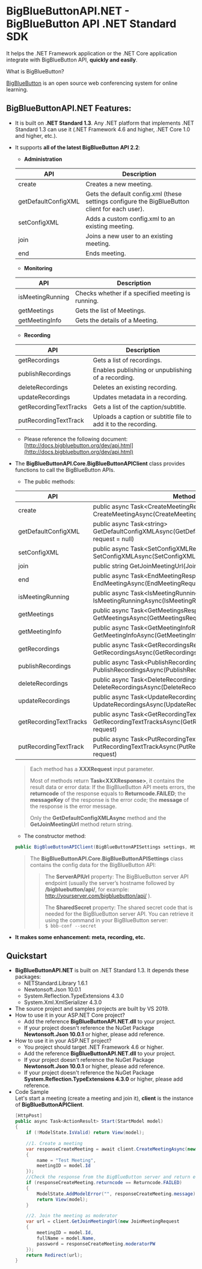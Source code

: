 # BigBlueButtonAPI.NET - BigBlueButton API .NET Standard SDK
It helps the .NET Framework application or the .NET Core application integrate with BigBlueButton API, **quickly and easily**.

What is BigBlueButton?

[BigBlueButton](http://bigbluebutton.org) is an open source web conferencing system for online learning.
## BigBlueButtonAPI.NET Features:
- It is built on **.NET Standard 1.3**. Any .NET platform that implements .NET Standard 1.3 can use it (.NET Framework 4.6 and higher, .NET Core 1.0 and higher, etc.).
- It supports **all of the latest BigBlueButton API 2.2**:
  - **Administration**
  
  |API|Description|
  |--|--|
  |create|Creates a new meeting.|
  |getDefaultConfigXML|Gets the default config.xml (these settings configure the BigBlueButton client for each user).|
  |setConfigXML|Adds a custom config.xml to an existing meeting.|
  |join|Joins a new user to an existing meeting.|
  |end|Ends meeting.|

  - **Monitoring**
  
  |API|Description|
  |--|--|
  |isMeetingRunning|Checks whether if a specified meeting is running.|
  |getMeetings|Gets the list of Meetings.|
  |getMeetingInfo|Gets the details of a Meeting.|
  
  - **Recording**
  
  |API|Description|
  |--|--|
  |getRecordings|Gets a list of recordings.|
  |publishRecordings|Enables publishing or unpublishing of a recording.|
  |deleteRecordings|Deletes an existing recording.|
  |updateRecordings|Updates metadata in a recording.|
  |getRecordingTextTracks|Gets a list of the caption/subtitle.|
  |putRecordingTextTrack|Uploads a caption or subtitle file to add it to the recording.|
  
  - Please reference the following document: [http://docs.bigbluebutton.org/dev/api.html](http://docs.bigbluebutton.org/dev/api.html) 
  
- The **BigBlueButtonAPI.Core.BigBlueButtonAPIClient** class provides functions to call the BigBlueButton APIs.
  - The public methods:
  
  |API|Method|
  |--|--|
  |create|public async Task&lt;CreateMeetingResponse&gt; CreateMeetingAsync(CreateMeetingRequest request)|
  |getDefaultConfigXML|public async Task&lt;string&gt; GetDefaultConfigXMLAsync(GetDefaultConfigXMLRequest request = null)|
  |setConfigXML|public async Task&lt;SetConfigXMLResponse&gt; SetConfigXMLAsync(SetConfigXMLRequest request)|
  |join|public string GetJoinMeetingUrl(JoinMeetingRequest request)|
  |end|public async Task&lt;EndMeetingResponse&gt; EndMeetingAsync(EndMeetingRequest request)|
  |isMeetingRunning|public async Task&lt;IsMeetingRunningResponse&gt; IsMeetingRunningAsync(IsMeetingRunningRequest request)|
  |getMeetings|public async Task&lt;GetMeetingsResponse&gt; GetMeetingsAsync(GetMeetingsRequest request = null)|
  |getMeetingInfo|public async Task&lt;GetMeetingInfoResponse&gt; GetMeetingInfoAsync(GetMeetingInfoRequest request)|
  |getRecordings|public async Task&lt;GetRecordingsResponse&gt; GetRecordingsAsync(GetRecordingsRequest request=null)|
  |publishRecordings|public async Task&lt;PublishRecordingsResponse&gt; PublishRecordingsAsync(PublishRecordingsRequest request)|
  |deleteRecordings|public async Task&lt;DeleteRecordingsResponse&gt; DeleteRecordingsAsync(DeleteRecordingsRequest request)|
  |updateRecordings|public async Task&lt;UpdateRecordingsResponse&gt; UpdateRecordingsAsync(UpdateRecordingsRequest request)|
  |getRecordingTextTracks|public async Task&lt;GetRecordingTextTracksResponse&gt; GetRecordingTextTracksAsync(GetRecordingTextTracksRequest request)|
  |putRecordingTextTrack|public async Task&lt;PutRecordingTextTrackResponse&gt; PutRecordingTextTrackAsync(PutRecordingTextTrackRequest request)|
  
  > Each method has a **XXXRequest** input parameter.  
  >  
  > Most of methods return **Task&lt;XXXResponse&gt;**, it contains the result data or error data: If the BigBlueButton API meets errors, the **returncode** of the response equals to **Returncode.FAILED**; the **messageKey** of the response is the error code; the **message** of the response is the error message.
  >
  > Only the **GetDefaultConfigXMLAsync** method and the **GetJoinMeetingUrl** method return string.
  
  - The constructor method:
  ```csharp
  public BigBlueButtonAPIClient(BigBlueButtonAPISettings settings, HttpClient httpClient)
  ```
  > The **BigBlueButtonAPI.Core.BigBlueButtonAPISettings** class contains the config data for the BigBlueButton API:
  >> The **ServerAPIUrl** property: The BigBlueButton server API endpoint (usually the server’s hostname followed by **/bigbluebutton/api/**, for example: http://yourserver.com/bigbluebutton/api/ ).
  >>
  >> The **SharedSecret** property: The shared secret code that is needed for the BigBlueButton server API. You can retrieve it using the command in your BigBlueButton server:  
  >> `$ bbb-conf --secret`
- **It makes some enhancement: meta, recording, etc.**
## Quickstart
- **BigBlueButtonAPI.NET** is built on .NET Standard 1.3. It depends these packages:
  - NETStandard.Library 1.6.1
  - Newtonsoft.Json 10.0.1
  - System.Reflection.TypeExtensions 4.3.0
  - System.Xml.XmlSerializer 4.3.0
- The source project and samples projects are built by VS 2019.
- How to use it in your ASP.NET Core project?
  - Add the reference **BigBlueButtonAPI.NET.dll** to your project.
  - If your project doesn't reference the NuGet Package **Newtonsoft.Json 10.0.1** or higher, please add reference.
- How to use it in your ASP.NET project?
  - You project should target .NET Framework 4.6 or higher.
  - Add the reference **BigBlueButtonAPI.NET.dll** to your project.
  - If your project doesn't reference the NuGet Package **Newtonsoft.Json 10.0.1** or higher, please add reference.
  - If your project doesn't reference the NuGet Package **System.Reflection.TypeExtensions 4.3.0** or higher, please add reference.
- Code Sample  
Let's start a meeting (create a meeting and join it), **client** is the instance of **BigBlueButtonAPIClient**.  
  ```csharp
  [HttpPost]
  public async Task<ActionResult> Start(StartModel model)
  {
      if (!ModelState.IsValid) return View(model);

      //1. Create a meeting
      var responseCreateMeeting = await client.CreateMeetingAsync(new CreateMeetingRequest
      {
          name = "Test Meeting",
          meetingID = model.Id
      });
      //Check the response from the BigBlueButton server and return error if has error.
      if (responseCreateMeeting.returncode == Returncode.FAILED)
      {
          ModelState.AddModelError("", responseCreateMeeting.message);
          return View(model);
      }

      //2. Join the meeting as moderator
      var url = client.GetJoinMeetingUrl(new JoinMeetingRequest
      {
          meetingID = model.Id,
          fullName = model.Name,
          password = responseCreateMeeting.moderatorPW
      });
      return Redirect(url);
  }
  ```
